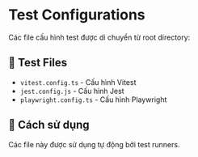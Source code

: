 # Test Configurations

Các file cấu hình test được di chuyển từ root directory:

## 🧪 Test Files
- `vitest.config.ts` - Cấu hình Vitest
- `jest.config.js` - Cấu hình Jest
- `playwright.config.ts` - Cấu hình Playwright

## 🚀 Cách sử dụng
Các file này được sử dụng tự động bởi test runners.
